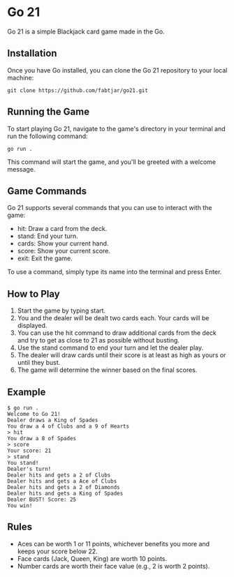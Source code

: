 # Go 21

Go 21 is a simple Blackjack card game made in the Go.

## Installation

Once you have Go installed, you can clone the Go 21 repository to your local machine:

```shell
git clone https://github.com/fabtjar/go21.git
```

## Running the Game

To start playing Go 21, navigate to the game's directory in your terminal and run the following command:

```shell
go run .
```

This command will start the game, and you'll be greeted with a welcome message.

## Game Commands

Go 21 supports several commands that you can use to interact with the game:

- hit: Draw a card from the deck.
- stand: End your turn.
- cards: Show your current hand.
- score: Show your current score.
- exit: Exit the game.

To use a command, simply type its name into the terminal and press Enter.

## How to Play

1. Start the game by typing start.
2. You and the dealer will be dealt two cards each. Your cards will be displayed.
3. You can use the hit command to draw additional cards from the deck and try to get as close to 21 as possible without busting.
4. Use the stand command to end your turn and let the dealer play.
5. The dealer will draw cards until their score is at least as high as yours or until they bust.
6. The game will determine the winner based on the final scores.

## Example

```
$ go run .
Welcome to Go 21!
Dealer draws a King of Spades
You draw a 4 of Clubs and a 9 of Hearts
> hit
You draw a 8 of Spades
> score
Your score: 21
> stand
You stand!
Dealer's turn!
Dealer hits and gets a 2 of Clubs
Dealer hits and gets a Ace of Clubs
Dealer hits and gets a 2 of Diamonds
Dealer hits and gets a King of Spades
Dealer BUST! Score: 25
You win!
```

## Rules

- Aces can be worth 1 or 11 points, whichever benefits you more and keeps your score below 22.
- Face cards (Jack, Queen, King) are worth 10 points.
- Number cards are worth their face value (e.g., 2 is worth 2 points).
